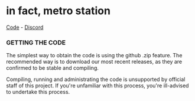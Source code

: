 # in fact, metro station

[Code](https://github.com/Stalkeros2/metro-station-13) - [Discord](https://discord.gg/VdZfJhsKUv)

### GETTING THE CODE
The simplest way to obtain the code is using the github .zip feature.
The recommended way is to download our most recent releases, as they are confirmed to be stable and compiling.

Compiling, running and administrating the code is unsupported by official staff of this project. If you're unfamiliar with this process, you're ill-advised to undertake this process.
